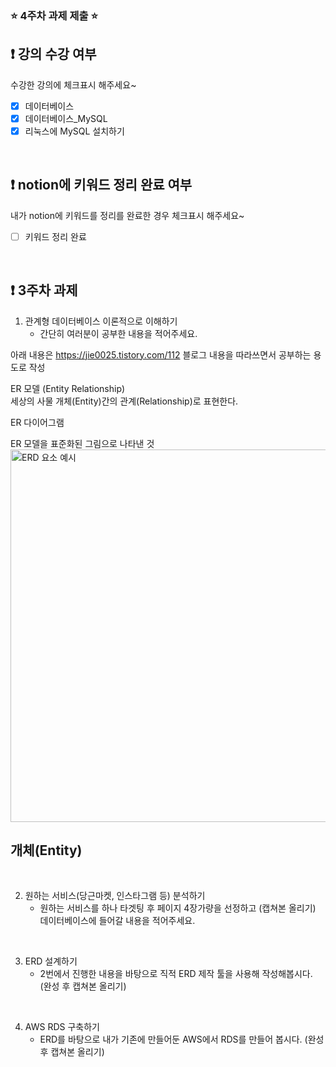 ### ⭐️ 4주차 과제 제출 ⭐️

## ❗️ 강의 수강 여부
수강한 강의에 체크표시 해주세요~

- [x] 데이터베이스
- [x] 데이터베이스_MySQL
- [x] 리눅스에 MySQL 설치하기

<br>

## ❗️ notion에 키워드 정리 완료 여부
내가 notion에 키워드를 정리를 완료한 경우 체크표시 해주세요~

- [ ] 키워드 정리 완료

<br>

## ❗️ 3주차 과제
1. 관계형 데이터베이스 이론적으로 이해하기
   - 간단히 여러분이 공부한 내용을 적어주세요.

아래 내용은 https://jie0025.tistory.com/112 블로그 내용을 따라쓰면서 공부하는 용도로 작성  

ER 모델 (Entity Relationship)  
세상의 사물 개체(Entity)간의 관계(Relationship)로 표현한다.

ER 다이어그램  

ER 모델을 표준화된 그림으로 나타낸 것  
<img width="596" alt="ERD 요소 예시 " src="https://github.com/HyunminHong619/2023-Server-Study/assets/109195877/d8fa7238-9e3a-45ae-a7c9-abe844633562">

개체(Entity)  
-

<br/>


2. 원하는 서비스(당근마켓, 인스타그램 등) 분석하기
   - 원하는 서비스를 하나 타겟팅 후 페이지 4장가량을 선정하고 (캡쳐본 올리기) 데이터베이스에 들어갈 내용을 적어주세요.



<br/>

3. ERD 설계하기
   - 2번에서 진행한 내용을 바탕으로 직적 ERD 제작 툴을 사용해 작성해봅시다. (완성 후 캡쳐본 올리기)

<br/>

4. AWS RDS 구축하기
   - ERD를 바탕으로 내가 기존에 만들어둔 AWS에서 RDS를 만들어 봅시다. (완성 후 캡쳐본 올리기)

<br/>



